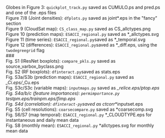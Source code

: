 Globes in Figure 3: `quickplot_track.py` saved as CUMULO.ps and pred.ps and one of the .eps files  
Figure 7/8 (Joint densities): `dfplots.py` saved as joint*.eps in the "fancy" section  
Figure 9 (CloudSat map): `CS_class_map.py` saved as CS_allctypes.png  
Figure 10 (prediction maps): `ESACCI_regional.py` saved as *_allctypes.svg  
Figure 11 (time series): `ESACCI_regional.py`saved as *_temporal.svg  
Figure 12 (differences): `ESACCI_regional.py`saved as *_diff.eps, using the `twodegreegrid` flag  
\###  
Fig. S1 (IResNet boxplots): `compare_pkls.py` saved as source_varbox_byclass.png  
Fig. S2 (RF boxplots): `dfinteract.py`saved as stats.eps  
Fig. S3a/S3b (prediction maps): `ESACCI_regional.py` saved as *_Ci.eps/*_Cu.eps    
Fig. S3c/S3c (variable maps): `inputmaps.py` saved as *_relice.eps/*_ptop.eps  
Fig. S4a/b/c (feature importances): `permimportance.py` testpm.eps/trainpm.eps/fimp.eps  
Fig. S4d (correlation): `dfinteract-py`saved as ctcorr_*inputset.eps  
Fig. S5 (cell resolutions): `coarsecompare.py` saved as *coarsecomp.svg  
Fig. S6/S7 (map temporal): `ESACCI_regional.py` *_CLOUDTYPE.eps for instantaneous and daily mean data  
Fig. S8 (monthly mean): `ESACCI_regional.py` *allctypes.svg for monthly mean data  


